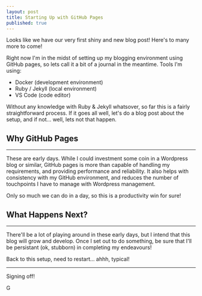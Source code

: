 ```yaml
---
layout: post
title: Starting Up with GitHub Pages
published: true
---
```


Looks like we have our very first shiny and new blog post! Here's to many more to come!

Right now I'm in the midst of setting up my blogging environment using GitHub pages, so lets call it a bit of a journal in the meantime. Tools I'm using:

- Docker (development environment)
- Ruby / Jekyll (local environment) 
- VS Code (code editor)

Without any knowledge with Ruby & Jekyll whatsover, so far this is a fairly straightforward process. If it goes all well, let's do a blog post about the setup, and if not... well, lets not that happen.

<h2>Why GitHub Pages</h2>

----

These are early days. While I could investment some coin in a Wordpress blog or similar, GitHub pages is more than capable of handling my requirements, and providing performance and reliability. It also helps with consistency with my GitHub environment, and reduces the number of touchpoints I have to manage with Wordpress management. 

Only so much we can do in a day, so this is a productivity win for sure!


<h2>What Happens Next?</h2>

----

There'll be a lot of playing around in these early days, but I intend that this blog will grow and develop. Once I set out to do something, be sure that I'll be persistant (ok, stubborn) in completing my endeavours!

Back to this setup, need to restart... ahhh, typical!

---- 
Signing off!

G